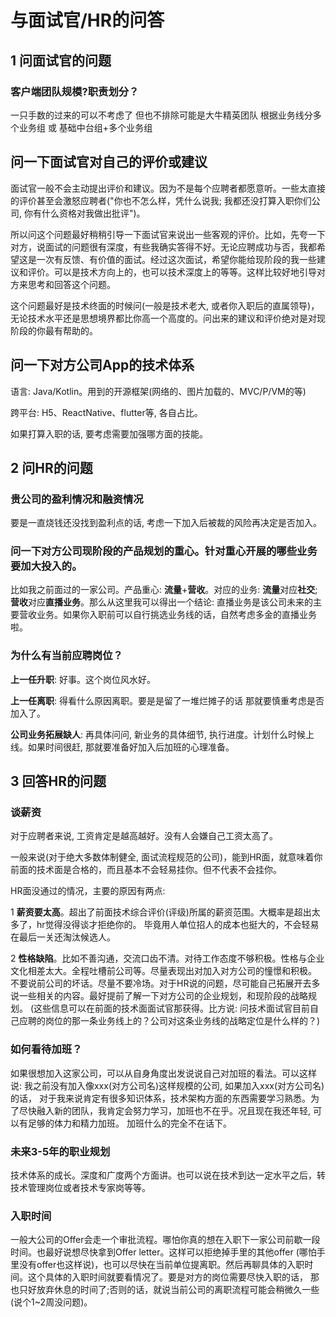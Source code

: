 # 与面试官/HR的问答

## 1 问面试官的问题

### 客户端团队规模?职责划分？

一只手数的过来的可以不考虑了 但也不排除可能是大牛精英团队
根据业务线分多个业务组 或 基础中台组+多个业务组

## 问一下面试官对自己的评价或建议

面试官一般不会主动提出评价和建议。因为不是每个应聘者都愿意听。一些太直接的评价甚至会激怒应聘者("你也不怎么样，凭什么说我; 我都还没打算入职你们公司, 你有什么资格对我做出批评")。

所以问这个问题最好稍稍引导一下面试官来说出一些客观的评价。比如，先夸一下对方，说面试的问题很有深度，有些我确实答得不好。无论应聘成功与否，我都希望这是一次有反馈、有价值的面试。经过这次面试，希望你能给现阶段的我一些建议和评价。可以是技术方向上的，也可以技术深度上的等等。这样比较好地引导对方来思考和回答这个问题。

这个问题最好是技术终面的时候问(一般是技术老大, 或者你入职后的直属领导)，无论技术水平还是思想境界都比你高一个高度的。问出来的建议和评价绝对是对现阶段的你最有帮助的。

## 问一下对方公司App的技术体系

语言: Java/Kotlin。用到的开源框架(网络的、图片加载的、MVC/P/VM的等)

跨平台: H5、ReactNative、flutter等, 各自占比。

如果打算入职的话, 要考虑需要加强哪方面的技能。

## 2 问HR的问题

### 贵公司的盈利情况和融资情况

要是一直烧钱还没找到盈利点的话, 考虑一下加入后被裁的风险再决定是否加入。

### 问一下对方公司现阶段的产品规划的重心。针对重心开展的哪些业务要加大投入的。

比如我之前面过的一家公司。产品重心: **流量**+**营收**。对应的业务: **流量**对应**社交**; **营收**对应**直播业务**。那么从这里我可以得出一个结论: 直播业务是该公司未来的主要营收业务。如果你入职前可以自行挑选业务线的话，自然考虑多金的直播业务啦。

### 为什么有当前应聘岗位？

**上一任升职**:  好事。这个岗位风水好。

**上一任离职**:  得看什么原因离职。要是是留了一堆烂摊子的话 那就要慎重考虑是否加入了。

**公司业务拓展缺人**:  再具体问问, 新业务的具体细节, 执行进度。计划什么时候上线。如果时间很赶, 那就要准备好加入后加班的心理准备。

## 3 回答HR的问题

### 谈薪资

对于应聘者来说, 工资肯定是越高越好。没有人会嫌自己工资太高了。

一般来说(对于绝大多数体制健全, 面试流程规范的公司)，能到HR面，就意味着你前面的技术面是合格的，而且基本不会轻易挂你。但不代表不会挂你。

HR面没通过的情况，主要的原因有两点:

1 **薪资要太高**。超出了前面技术综合评价(评级)所属的薪资范围。大概率是超出太多了，hr觉得没得谈才拒绝你的。
毕竟用人单位招人的成本也挺大的，不会轻易在最后一关还淘汰候选人。

2 **性格缺陷**。比如不善沟通，交流口齿不清。对待工作态度不够积极。性格与企业文化相差太大。全程吐槽前公司等。尽量表现出对加入对方公司的憧憬和积极。
不要说前公司的坏话。尽量不要冷场。对于HR说的问题，尽可能自己拓展开去多说一些相关的内容。最好提前了解一下对方公司的企业规划，和现阶段的战略规划。
(这些信息可以在前面的技术面面试官那获得。比方说: 问技术面试官目前自己应聘的岗位的那一条业务线上的？公司对这条业务线的战略定位是什么样的？)

### 如何看待加班？

如果很想加入这家公司，可以从自身角度出发说说自己对加班的看法。可以这样说: 我之前没有加入像xxx(对方公司名)这样规模的公司, 如果加入xxx(对方公司名)的话，
对于我来说肯定有很多知识体系，技术架构方面的东西需要学习熟悉。为了尽快融入新的团队，我肯定会努力学习，加班也不在乎。况且现在我还年轻, 可以有足够的体力和精力加班。
加班什么的完全不在话下。

### 未来3-5年的职业规划

技术体系的成长。深度和广度两个方面讲。也可以说在技术到达一定水平之后，转技术管理岗位或者技术专家岗等等。

### 入职时间

一般大公司的Offer会走一个审批流程。哪怕你真的想在入职下一家公司前歇一段时间。也最好说想尽快拿到Offer letter。这样可以拒绝掉手里的其他offer
(哪怕手里没有offer也这样说)，也可以尽快在当前单位提离职。然后再聊具体的入职时间。这个具体的入职时间就要看情况了。要是对方的岗位需要尽快入职的话，
那也只好放弃休息的时间了;否则的话，就说当前公司的离职流程可能会稍微久一些(说个1~2周没问题)。






